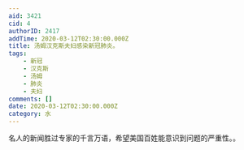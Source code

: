 ```yaml
---
aid: 3421
cid: 4
authorID: 2417
addTime: 2020-03-12T02:30:00.000Z
title: 汤姆汉克斯夫妇感染新冠肺炎。
tags:
    - 新冠
    - 汉克斯
    - 汤姆
    - 肺炎
    - 夫妇
comments: []
date: 2020-03-12T02:30:00.000Z
category: 水
---
```


名人的新闻胜过专家的千言万语，希望美国百姓能意识到问题的严重性。。
